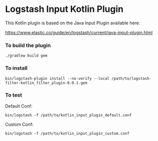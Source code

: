 # Logstash Input Kotlin Plugin

This Kotlin plugin is based on the Java Input Plugin available here:
 
https://www.elastic.co/guide/en/logstash/current/java-input-plugin.html
 
### To build the plugin

```
./gradlew build gem
```

### To install

```
bin/logstash-plugin install --no-verify --local /path/to/logstash-filter-kotlin_filter_plugin-0.0.1.gem
```

### To test

Default Conf:
```
bin/logstash -f /path/to/kotlin_input_plugin_default.conf
```
Custom Conf: 
```
bin/logstash -f /path/to/kotlin_input_plugin_custom.conf
```